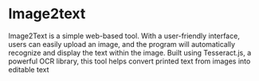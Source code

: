 # Image2text
Image2Text is a simple web-based tool. With a user-friendly interface, users can easily upload an image, and the program will automatically recognize and display the text within the image.  Built using Tesseract.js, a powerful OCR library, this tool helps convert printed text from images into editable text
